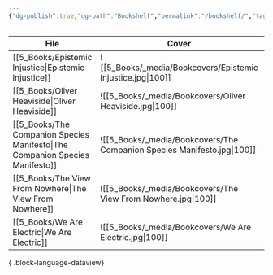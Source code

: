 ```yaml
---
{"dg-publish":true,"dg-path":"Bookshelf","permalink":"/bookshelf/","tags":["meta/dashboard"],"dgShowToc":true,"created":"2024-11-24T10:42:27.550+01:00","updated":"2024-12-15T16:22:45.438+01:00"}
---
```




| File                                                                            | Cover                                                                   | Author               | Category       | Status                     |
| ------------------------------------------------------------------------------- | ----------------------------------------------------------------------- | -------------------- | -------------- | -------------------------- |
| [[5_Books/Epistemic Injustice\|Epistemic Injustice]]                         | ![[5_Books/_media/Bookcovers/Epistemic Injustice.jpg\|100]]             | Miranda Fricker      | Philosophy     | <ul><li>Finished</li></ul> |
| [[5_Books/Oliver Heaviside\|Oliver Heaviside]]                               | ![[5_Books/_media/Bookcovers/Oliver Heaviside.jpg\|100]]                | Paul J. Nahin        | Biography      | <ul><li>Finished</li></ul> |
| [[5_Books/The Companion Species Manifesto\|The Companion Species Manifesto]] | ![[5_Books/_media/Bookcovers/The Companion Species Manifesto.jpg\|100]] | Donna Jeanne Haraway | \-             | <ul><li>Finished</li></ul> |
| [[5_Books/The View From Nowhere\|The View From Nowhere]]                     | ![[5_Books/_media/Bookcovers/The View From Nowhere.jpg\|100]]           | Thomas Nagel         | Philosophy     | <ul><li>Finished</li></ul> |
| [[5_Books/We Are Electric\|We Are Electric]]                                 | ![[5_Books/_media/Bookcovers/We Are Electric.jpg\|100]]                 | Sally Adee           | Social Science | <ul><li>To read</li></ul>  |

{ .block-language-dataview}